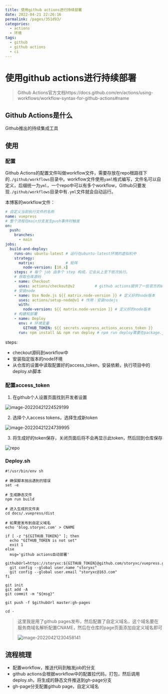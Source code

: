 ```yaml
---
title: 使用github actions进行持续部署
date: 2022-04-21 22:26:16
permalink: /pages/351d93/
categories:
  - actions
  - 环境
tags:
  - github
  - github actions
  - ci
---
```


# 使用github actions进行持续部署

> Github Actions官方文档https://docs.github.com/en/actions/using-workflows/workflow-syntax-for-github-actions#name



## Github Actions是什么

Github推出的持续集成工具



## 使用

### 配置

Github Actions的配置文件叫做workflow文件，需要存放在repo根路径下的`./github/workflows`目录中。workflow文件使用`yaml`格式编写，文件名可以自定义，后缀统一为`yml`，一个repo中可以有多个workflow，Github只要发现`./github/workflows`目录中有`.yml`文件就会自动运行。

本博客的workflow文件：

```yml
# 自定义当前执行文件的名称
name: vuepress
# 整个流程在main分支发生push事件时触发
on:
  push:
    branches:
      - main
jobs:
  build-and-deploy:
    runs-on: ubuntu-latest # 运行在ubuntu-latest环境的虚拟机中
    strategy:
      matrix:              # 矩阵
        node-version: [10.x]
    steps: # 每个 job 由多个 step 构成，它会从上至下依次执行。
    # 获取仓库源码
    - name: Checkout
      uses: actions/checkout@v2         # github actions提供了一些官方的action，例如checkout @v2是action的版本
    # 安装node
    - name: Use Node.js ${{ matrix.node-version }} # 定义好的node版本
      uses: actions/setup-node@v1 # 作用：安装nodejs
      with:
        node-version: ${{ matrix.node-version }} # 定义好的node版本
    # 构建和部署
    - name: Deploy
      env: # 环境变量
        GITHUB_TOKEN: ${{ secrets.vuepress_actions_access_token }}
      run: npm install && npm run deploy # npm run deploy需要在package.json中定义"deploy: bash deploy.sh"
```



steps:

- checkout源码到workflow中
- 安装指定版本的node环境
- 从仓库的设置中读取配置好的access_token，安装依赖，执行项目中的deploy.sh脚本



### 配置access_token

1. 在github个人设置页面找到开发者设置

![image-20220421224529199](https://io.storyxc.com/blog/image-20220421224529199.png)

2. 选择个人access tokens，选择生成新token

![image-20220421224739995](https://io.storyxc.com/blog/image-20220421224739995.png)

3. 将生成好的token保存，关闭页面后将不会再显示此token，然后回到仓库保存

![repo](https://io.storyxc.com/blog/image-20220421224939828.png)

### Deploy.sh

```shell
#!/usr/bin/env sh

# 确保脚本抛出遇到的错误
set -e

# 生成静态文件
npm run build

# 进入生成的文件夹
cd docs/.vuepress/dist

# 如果是发布到自定义域名
echo 'blog.storyxc.com' > CNAME

if [ -z "${GITHUB_TOKEN}" ]; then
  echo "GITHUB_TOKEN is not set"
  exit 1
else
  msg='github actions自动部署'
  githubUrl=https://storyxc:${GITHUB_TOKEN}@github.com/storyxc/vuepress.git
  git config --global user.name "storyxc"
  git config --global user.email "storyxc@163.com"
fi

git init
git add -A
git commit -m "${msg}"

git push -f $githubUrl master:gh-pages

cd -
```

> 这里我是用了github pages发布，然后配置了自定义域名，这个域名要在服务商域名解析配置CNAME，然后在仓库的page页面添加自定义域名即可
>
> ![image-20220421230458141](https://io.storyxc.com/blog/image-20220421230458141.png)



## 流程梳理

- 配置workflow，推送代码到触发job的分支
- github actions会根据workflow中的配置拉代码，打包，然后调用deploy.sh，将生成的静态文件推送到gh-page分支
- gh-page分支配置github page，自定义域名
